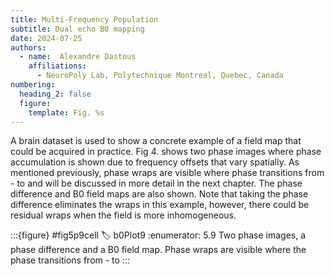 ```yaml
---
title: Multi-Frequency Population
subtitle: Dual echo B0 mapping
date: 2024-07-25
authors:
  - name:  Alexandre Dastous
    affiliations:
      - NeuroPoly Lab, Polytechnique Montreal, Quebec, Canada
numbering:
  heading_2: false
  figure:
    template: Fig. %s
---
```


A brain dataset is used to show a concrete example of a field map that could be acquired in practice. Fig 4. shows two phase images where phase accumulation is shown due to frequency offsets that vary spatially. As mentioned previously, phase wraps are visible where phase transitions from - to  and will be discussed in more detail in the next chapter. The phase difference and B0 field maps are also shown. Note that taking the phase difference eliminates the wraps in this example, however, there could be residual wraps when the field is more inhomogeneous. 

:::{figure} #fig5p9cell
:label: b0Plot9
:enumerator: 5.9
Two phase images, a phase difference and a B0 field map. Phase wraps are visible where the phase transitions from - to 
:::